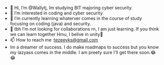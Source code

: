- 👋 Hi, I’m @Wallytj, Im studying BIT majoring cyber security.
- 👀 I’m interested in coding and cyber security.
- 🌱 I’m currently learning whaterver comes in the course of study focusing on coding (java) and security.
- 💞️ tbh I’m not looking for collaborations rn, I am just learning. If you think we can learn together Hmu, I belive in unity🥂 
- 📫 How to reach me :tezeeyks@gmail.com
- Im a dreamer of success. I do make roadmaps to success but you know my lazyass comes in the middle. I am preety sure I'll get there soon.😂😂

